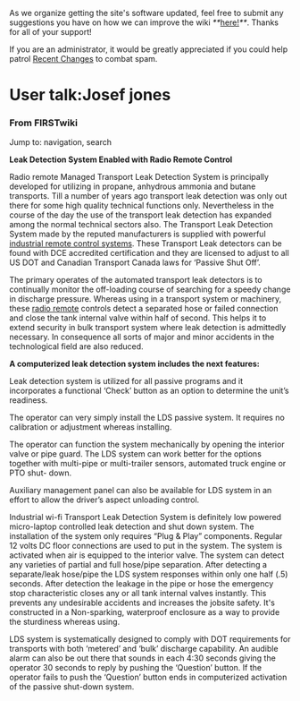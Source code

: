 As we organize getting the site's software updated, feel free to submit any
suggestions you have on how we can improve the wiki
_**_[here!](/index.php/User:Hallry/Suggestions "User:Hallry/Suggestions"
)_**_. Thanks for all of your support!

If you are an administrator, it would be greatly appreciated if you could help
patrol [Recent Changes](/index.php/Special:Recentchanges
"Special:Recentchanges" ) to combat spam.

# User talk:Josef jones

### From FIRSTwiki

Jump to: navigation, search

**Leak Detection System Enabled with Radio Remote Control**

  

Radio remote Managed Transport Leak Detection System is principally developed
for utilizing in propane, anhydrous ammonia and butane transports. Till a
number of years ago transport leak detection was only out there for some high
quality technical functions only. Nevertheless in the course of the day the
use of the transport leak detection has expanded among the normal technical
sectors also. The Transport Leak Detection System made by the reputed
manufacturers is supplied with powerful [industrial remote control
systems](http://www.baseng.com/ "http://www.baseng.com/" ). These Transport
Leak detectors can be found with DCE accredited certification and they are
licensed to adjust to all US DOT and Canadian Transport Canada laws for
‘Passive Shut Off’.

The primary operates of the automated transport leak detectors is to
continually monitor the off-loading course of searching for a speedy change in
discharge pressure. Whereas using in a transport system or machinery, these
[radio remote](http://www.dc495.com/wiki/index.php?title=User_talk:Josef_jones
"http://www.dc495.com/wiki/index.php?title=User_talk:Josef_jones" ) controls
detect a separated hose or failed connection and close the tank internal valve
within half of second. This helps it to extend security in bulk transport
system where leak detection is admittedly necessary. In consequence all sorts
of major and minor accidents in the technological field are also reduced.

**A computerized leak detection system includes the next features:**

Leak detection system is utilized for all passive programs and it incorporates
a functional ‘Check’ button as an option to determine the unit’s readiness.

The operator can very simply install the LDS passive system. It requires no
calibration or adjustment whereas installing.

The operator can function the system mechanically by opening the interior
valve or pipe guard. The LDS system can work better for the options together
with multi-pipe or multi-trailer sensors, automated truck engine or PTO shut-
down.

Auxiliary management panel can also be available for LDS system in an effort
to allow the driver’s aspect unloading control.

Industrial wi-fi Transport Leak Detection System is definitely low powered
micro-laptop controlled leak detection and shut down system. The installation
of the system only requires “Plug &amp; Play” components. Regular 12 volts DC
floor connections are used to put in the system. The system is activated when
air is equipped to the interior valve. The system can detect any varieties of
partial and full hose/pipe separation. After detecting a separate/leak
hose/pipe the LDS system responses within only one half (.5) seconds. After
detection the leakage in the pipe or hose the emergency stop characteristic
closes any or all tank internal valves instantly. This prevents any
undesirable accidents and increases the jobsite safety. It's constructed in a
Non-sparking, waterproof enclosure as a way to provide the sturdiness whereas
using.

LDS system is systematically designed to comply with DOT requirements for
transports with both ‘metered’ and ‘bulk’ discharge capability. An audible
alarm can also be out there that sounds in each 4:30 seconds giving the
operator 30 seconds to reply by pushing the ‘Question’ button. If the operator
fails to push the ‘Question’ button ends in computerized activation of the
passive shut-down system.

